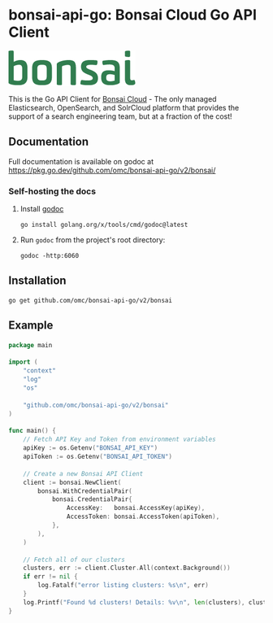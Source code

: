 # bonsai-api-go: Bonsai Cloud Go API Client

![Bonsai | Fully Managed Elasticsearch & OpenSearch](doc/assets/bonsai.png)

This is the Go API Client for [Bonsai Cloud](https://bonsai.io/) - The only 
managed Elasticsearch, OpenSearch, and SolrCloud platform that provides the 
support of a search engineering team, but at a fraction of the cost!

## Documentation

Full documentation is available on godoc at https://pkg.go.dev/github.com/omc/bonsai-api-go/v2/bonsai/

### Self-hosting the docs

1. Install [godoc](https://pkg.go.dev/golang.org/x/tools/cmd/godoc)
   ```shell
   go install golang.org/x/tools/cmd/godoc@latest
   ```
2. Run `godoc` from the project's root directory:
   ```shell
   godoc -http:6060
   ```

## Installation

```shell
go get github.com/omc/bonsai-api-go/v2/bonsai
```

## Example

```go
package main

import (
	"context"
	"log"
	"os"

	"github.com/omc/bonsai-api-go/v2/bonsai"
)

func main() {
	// Fetch API Key and Token from environment variables
	apiKey := os.Getenv("BONSAI_API_KEY")
	apiToken := os.Getenv("BONSAI_API_TOKEN")

	// Create a new Bonsai API Client
	client := bonsai.NewClient(
		bonsai.WithCredentialPair(
			bonsai.CredentialPair{
				AccessKey:   bonsai.AccessKey(apiKey),
				AccessToken: bonsai.AccessToken(apiToken),
			},
		),
	)

	// Fetch all of our clusters
	clusters, err := client.Cluster.All(context.Background())
	if err != nil {
		log.Fatalf("error listing clusters: %s\n", err)
	}
	log.Printf("Found %d clusters! Details: %v\n", len(clusters), clusters)
}
```
